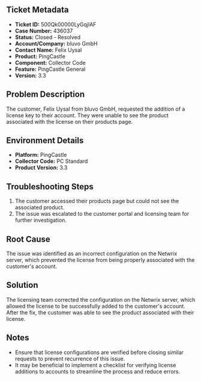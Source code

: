 ## Ticket Metadata
- **Ticket ID:** 500Qk00000LyGqjIAF
- **Case Number:** 436037
- **Status:** Closed - Resolved
- **Account/Company:** bluvo GmbH
- **Contact Name:** Felix Uysal
- **Product:** PingCastle
- **Component:** Collector Code
- **Feature:** PingCastle General
- **Version:** 3.3

## Problem Description
The customer, Felix Uysal from bluvo GmbH, requested the addition of a license key to their account. They were unable to see the product associated with the license on their products page.

## Environment Details
- **Platform:** PingCastle
- **Collector Code:** PC Standard
- **Product Version:** 3.3

## Troubleshooting Steps
1. The customer accessed their products page but could not see the associated product.
2. The issue was escalated to the customer portal and licensing team for further investigation.

## Root Cause
The issue was identified as an incorrect configuration on the Netwrix server, which prevented the license from being properly associated with the customer's account.

## Solution
The licensing team corrected the configuration on the Netwrix server, which allowed the license to be successfully added to the customer's account. After the fix, the customer was able to see the product associated with their license.

## Notes
- Ensure that license configurations are verified before closing similar requests to prevent recurrence of this issue.
- It may be beneficial to implement a checklist for verifying license additions to accounts to streamline the process and reduce errors.